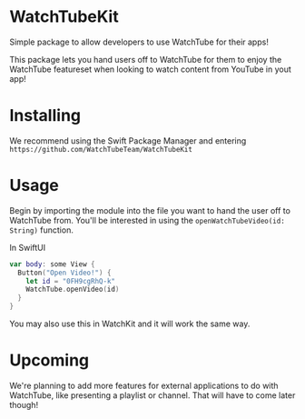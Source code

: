 # WatchTubeKit

Simple package to allow developers to use WatchTube for their apps!

This package lets you hand users off to WatchTube for them to enjoy the WatchTube featureset when looking to watch content from YouTube in yout app!

# Installing
We recommend using the Swift Package Manager and entering `https://github.com/WatchTubeTeam/WatchTubeKit`

# Usage
Begin by importing the module into the file you want to hand the user off to WatchTube from.
You'll be interested in using the `openWatchTubeVideo(id: String)` function.

In SwiftUI
```swift
var body: some View {
  Button("Open Video!") {
    let id = "0FH9cgRhQ-k"
    WatchTube.openVideo(id)
  }
}
```

You may also use this in WatchKit and it will work the same way.

# Upcoming
We're planning to add more features for external applications to do with WatchTube, like presenting a playlist or channel. That will have to come later though!
